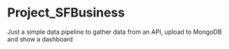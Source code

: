 # Project_SFBusiness

Just a simple data pipeline to gather data from an API, upload to MongoDB and show a dashboard
